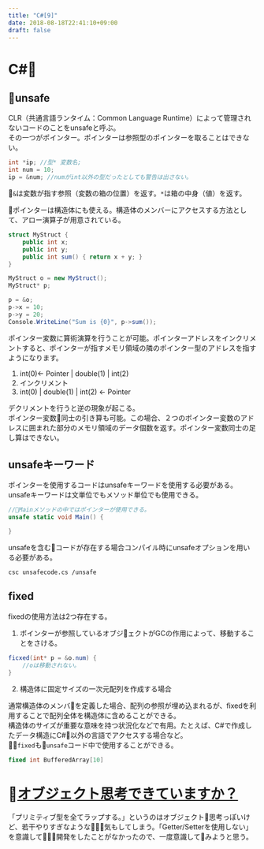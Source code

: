 ```yaml
---
title: "C#[9]"
date: 2018-08-18T22:41:10+09:00
draft: false
---
```


# C#

## unsafe

CLR（共通言語ランタイム：Common Language Runtime）によって管理されないコードのことをunsafeと呼ぶ。  
その一つがポインター。ポインターは参照型のポインターを取ることはできない。

```C#
int *ip; //型* 変数名;
int num = 10;
ip = &num; //numがint以外の型だったとしても警告は出さない。
```

```&```は変数が指す参照（変数の箱の位置）を返す。```*```は箱の中身（値）を返す。  

ポインターは構造体にも使える。構造体のメンバーにアクセスする方法として、アロー演算子が用意されている。

```C#
struct MyStruct {
    public int x;
    public int y;
    public int sum() { return x + y; }
}

MyStruct o = new MyStruct();
MyStruct* p;

p = &o;
p->x = 10;
p->y = 20;
Console.WriteLine("Sum is {0}", p->sum());
```

ポインター変数に算術演算を行うことが可能。ポインターアドレスをインクリメントすると、ポインターが指すメモリ領域の隣のポインター型のアドレスを指すようになります。  

1. int(0)<- Pointer | double(1) | int(2)  
2. インクリメント  
3. int(0) | double(1) | int(2) <- Pointer  

デクリメントを行うと逆の現象が起こる。  
ポインター変数同士の引き算も可能。この場合、２つのポインター変数のアドレスに囲まれた部分のメモリ領域のデータ個数を返す。ポインター変数同士の足し算はできない。

## unsafeキーワード

ポインターを使用するコードはunsafeキーワードを使用する必要がある。unsafeキーワードは文単位でもメソッド単位でも使用できる。

```C#
//Mainメソッドの中ではポインターが使用できる。
unsafe static void Main() {

}
```

unsafeを含むコードが存在する場合コンパイル時にunsafeオプションを用いる必要がある。

```csc unsafecode.cs /unsafe```

## fixed

fixedの使用方法は2つ存在する。
1. ポインターが参照しているオブジェクトがGCの作用によって、移動することをさける。

```C#
ficxed(int* p = &o.num) {
    //oは移動されない。
}
```

2. 構造体に固定サイズの一次元配列を作成する場合

通常構造体のメンバを定義した場合、配列の参照が埋め込まれるが、fixedを利用することで配列全体を構造体に含めることができる。  
構造体のサイズが重要な意味を持つ状況化などで有用。たとえば、C#で作成したデータ構造にC#以外の言語でアクセスする場合など。  
```fixed```も```unsafe```コード中で使用することができる。

```C#
fixed int BufferedArray[10]
```

# [オブジェクト思考できていますか？](https://www.slideshare.net/MoriharuOhzu/ss-14083300)

「プリミティブ型を全てラップする。」というのはオブジェクト思考っぽいけど、若干やりすぎなような気もしてしまう。「Getter/Setterを使用しない」を意識して開発をしたことがなかったので、一度意識してみようと思う。